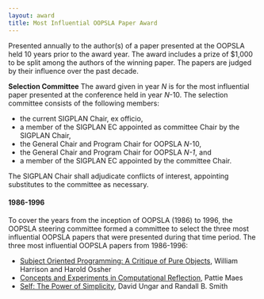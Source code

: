 ```yaml
---
layout: award
title: Most Influential OOPSLA Paper Award
---
```

Presented annually to the author(s) of a paper presented at the
OOPSLA held 10 years prior to the award year. The award includes a
prize of $1,000 to be split among the authors of the winning paper.
The papers are judged by their influence over the past decade.

**Selection Committee**
The award given in year *N* is for the most influential paper
presented at the conference held in year *N*-10. The selection
committee consists of the following members:

-   the current SIGPLAN Chair, ex officio,
-   a member of the SIGPLAN EC appointed as committee Chair by the
    SIGPLAN Chair,
-   the General Chair and Program Chair for OOPSLA *N*-10,
-   the General Chair and Program Chair for OOPSLA *N-1*, and
-   a member of the SIGPLAN EC appointed by the committee Chair.

The SIGPLAN Chair shall adjudicate conflicts of interest,
appointing substitutes to the committee as necessary.

#### 1986-1996

To cover the years from the inception of OOPSLA (1986) to 1996, the
OOPSLA steering committee formed a committee to select the three
most influential OOPSLA papers that were presented during that time
period. The three most influential OOPSLA papers from 1986-1996:

 - [Subject Oriented Programming: A Critique of Pure Objects](http://doi.acm.org/10.1145/165854.165932), William Harrison and Harold Ossher
 - [Concepts and Experiments in Computational Reflection](http://doi.acm.org/10.1145/38765.38821), Pattie Maes
 - [Self: The Power of Simplicity](http://doi.acm.org/10.1145/38765.38828), David Ungar and Randall B. Smith
